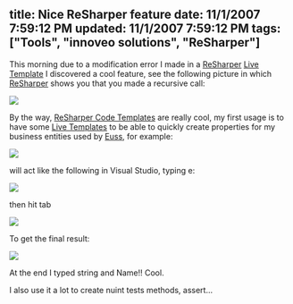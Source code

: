 title: Nice ReSharper feature
date: 11/1/2007 7:59:12 PM
updated: 11/1/2007 7:59:12 PM
tags: ["Tools", "innoveo solutions", "ReSharper"]
---
This morning due to a modification error I made in a [ReSharper](http://www.jetbrains.com/resharper) [Live Template](http://www.jetbrains.com/resharper/features/code_templates.html#Live_Templates_full) I discovered a cool feature, see the following picture in which [ReSharper](http://www.jetbrains.com/resharper) shows you that you made a recursive call:

![](http://farm3.static.flickr.com/2057/1812867111_2e8033829c_o.jpg) 

By the way, [ReSharper Code Templates](http://www.jetbrains.com/resharper/features/code_templates.html) are really cool, my first usage is to have some [Live Templates](http://www.jetbrains.com/resharper/features/code_templates.html#Live_Templates_full) to be able to quickly create properties for my business entities used by [Euss](http://euss.evaluant.com/), for example:

![](http://farm3.static.flickr.com/2300/1812879563_88f9ea3d19_o.jpg) 

will act like the following in Visual Studio, typing e:

![](http://farm3.static.flickr.com/2185/1812884271_13bd10523d_o.jpg) 

then hit tab

![](http://farm3.static.flickr.com/2380/1812886351_5aa275261a_o.jpg) 

To get the final result:

![](http://farm3.static.flickr.com/2198/1813734640_ffa6a693f3_o.jpg) 

At the end I typed string and Name!! Cool.

I also use it a lot to create nuint tests methods, assert...
